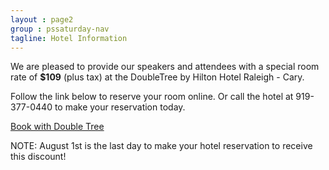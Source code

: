 ```yaml
---
layout : page2
group : pssaturday-nav
tagline: Hotel Information
---
```


We are pleased to provide our speakers and attendees with a special room rate of **$109** (plus tax) at the DoubleTree by Hilton Hotel Raleigh - Cary.

Follow the link below to reserve your room online. Or call the hotel at 919-377-0440 to make your reservation today.

[Book with Double Tree](https://doubletree.hilton.com/en/dt/groups/personalized/R/RDUAYDT-PSB-20190920/index.jhtml?WT.mc_id=POG)

NOTE: August 1st is the last day to make your hotel reservation to receive this discount!
